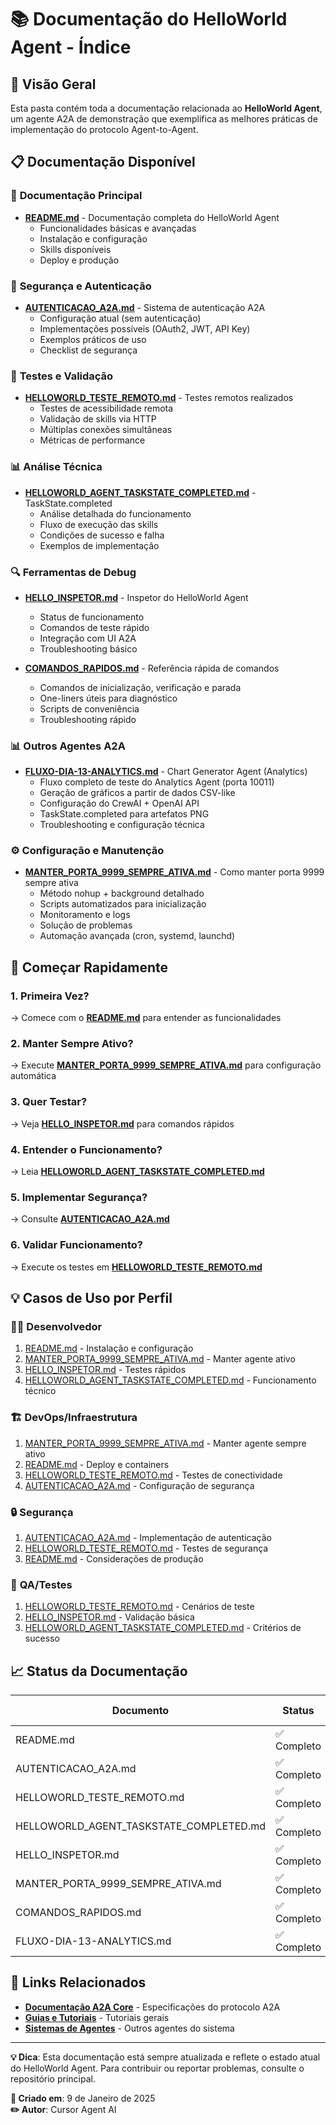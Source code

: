 # 📚 Documentação do HelloWorld Agent - Índice

## 🎯 Visão Geral
Esta pasta contém toda a documentação relacionada ao **HelloWorld Agent**, um agente A2A de demonstração que exemplifica as melhores práticas de implementação do protocolo Agent-to-Agent.

## 📋 Documentação Disponível

### 📖 **Documentação Principal**
- **[README.md](./README.md)** - Documentação completa do HelloWorld Agent
  - Funcionalidades básicas e avançadas
  - Instalação e configuração
  - Skills disponíveis
  - Deploy e produção

### 🔐 **Segurança e Autenticação**
- **[AUTENTICACAO_A2A.md](./AUTENTICACAO_A2A.md)** - Sistema de autenticação A2A
  - Configuração atual (sem autenticação)
  - Implementações possíveis (OAuth2, JWT, API Key)
  - Exemplos práticos de uso
  - Checklist de segurança

### 🧪 **Testes e Validação**
- **[HELLOWORLD_TESTE_REMOTO.md](./HELLOWORLD_TESTE_REMOTO.md)** - Testes remotos realizados
  - Testes de acessibilidade remota
  - Validação de skills via HTTP
  - Múltiplas conexões simultâneas
  - Métricas de performance

### 📊 **Análise Técnica**
- **[HELLOWORLD_AGENT_TASKSTATE_COMPLETED.md](./HELLOWORLD_AGENT_TASKSTATE_COMPLETED.md)** - TaskState.completed
  - Análise detalhada do funcionamento
  - Fluxo de execução das skills
  - Condições de sucesso e falha
  - Exemplos de implementação

### 🔍 **Ferramentas de Debug**
- **[HELLO_INSPETOR.md](./HELLO_INSPETOR.md)** - Inspetor do HelloWorld Agent
  - Status de funcionamento
  - Comandos de teste rápido
  - Integração com UI A2A
  - Troubleshooting básico

- **[COMANDOS_RAPIDOS.md](./COMANDOS_RAPIDOS.md)** - Referência rápida de comandos
  - Comandos de inicialização, verificação e parada
  - One-liners úteis para diagnóstico
  - Scripts de conveniência
  - Troubleshooting rápido

### 📊 **Outros Agentes A2A**
- **[FLUXO-DIA-13-ANALYTICS.md](./FLUXO-DIA-13-ANALYTICS.md)** - Chart Generator Agent (Analytics)
  - Fluxo completo de teste do Analytics Agent (porta 10011)
  - Geração de gráficos a partir de dados CSV-like
  - Configuração do CrewAI + OpenAI API
  - TaskState.completed para artefatos PNG
  - Troubleshooting e configuração técnica

### ⚙️ **Configuração e Manutenção**
- **[MANTER_PORTA_9999_SEMPRE_ATIVA.md](./MANTER_PORTA_9999_SEMPRE_ATIVA.md)** - Como manter porta 9999 sempre ativa
  - Método nohup + background detalhado
  - Scripts automatizados para inicialização
  - Monitoramento e logs
  - Solução de problemas
  - Automação avançada (cron, systemd, launchd)

## 🚀 Começar Rapidamente

### 1. **Primeira Vez?**
→ Comece com o **[README.md](./README.md)** para entender as funcionalidades

### 2. **Manter Sempre Ativo?**
→ Execute **[MANTER_PORTA_9999_SEMPRE_ATIVA.md](./MANTER_PORTA_9999_SEMPRE_ATIVA.md)** para configuração automática

### 3. **Quer Testar?**
→ Veja **[HELLO_INSPETOR.md](./HELLO_INSPETOR.md)** para comandos rápidos

### 4. **Entender o Funcionamento?**
→ Leia **[HELLOWORLD_AGENT_TASKSTATE_COMPLETED.md](./HELLOWORLD_AGENT_TASKSTATE_COMPLETED.md)**

### 5. **Implementar Segurança?**
→ Consulte **[AUTENTICACAO_A2A.md](./AUTENTICACAO_A2A.md)**

### 6. **Validar Funcionamento?**
→ Execute os testes em **[HELLOWORLD_TESTE_REMOTO.md](./HELLOWORLD_TESTE_REMOTO.md)**

## 💡 Casos de Uso por Perfil

### 👨‍💻 **Desenvolvedor**
1. [README.md](./README.md) - Instalação e configuração
2. [MANTER_PORTA_9999_SEMPRE_ATIVA.md](./MANTER_PORTA_9999_SEMPRE_ATIVA.md) - Manter agente ativo
3. [HELLO_INSPETOR.md](./HELLO_INSPETOR.md) - Testes rápidos
4. [HELLOWORLD_AGENT_TASKSTATE_COMPLETED.md](./HELLOWORLD_AGENT_TASKSTATE_COMPLETED.md) - Funcionamento técnico

### 🏗️ **DevOps/Infraestrutura**
1. [MANTER_PORTA_9999_SEMPRE_ATIVA.md](./MANTER_PORTA_9999_SEMPRE_ATIVA.md) - Manter agente sempre ativo
2. [README.md](./README.md) - Deploy e containers
3. [HELLOWORLD_TESTE_REMOTO.md](./HELLOWORLD_TESTE_REMOTO.md) - Testes de conectividade
4. [AUTENTICACAO_A2A.md](./AUTENTICACAO_A2A.md) - Configuração de segurança

### 🔒 **Segurança**
1. [AUTENTICACAO_A2A.md](./AUTENTICACAO_A2A.md) - Implementação de autenticação
2. [HELLOWORLD_TESTE_REMOTO.md](./HELLOWORLD_TESTE_REMOTO.md) - Testes de segurança
3. [README.md](./README.md) - Considerações de produção

### 🧪 **QA/Testes**
1. [HELLOWORLD_TESTE_REMOTO.md](./HELLOWORLD_TESTE_REMOTO.md) - Cenários de teste
2. [HELLO_INSPETOR.md](./HELLO_INSPETOR.md) - Validação básica
3. [HELLOWORLD_AGENT_TASKSTATE_COMPLETED.md](./HELLOWORLD_AGENT_TASKSTATE_COMPLETED.md) - Critérios de sucesso

## 📈 Status da Documentação

| Documento | Status | Última Atualização |
|-----------|--------|-------------------|
| README.md | ✅ Completo | 2025-01-09 |
| AUTENTICACAO_A2A.md | ✅ Completo | 2025-01-09 |
| HELLOWORLD_TESTE_REMOTO.md | ✅ Completo | 2025-01-09 |
| HELLOWORLD_AGENT_TASKSTATE_COMPLETED.md | ✅ Completo | 2025-01-09 |
| HELLO_INSPETOR.md | ✅ Completo | 2025-01-09 |
| MANTER_PORTA_9999_SEMPRE_ATIVA.md | ✅ Completo | 2025-01-13 |
| COMANDOS_RAPIDOS.md | ✅ Completo | 2025-01-13 |
| FLUXO-DIA-13-ANALYTICS.md | ✅ Completo | 2025-01-13 |

## 🔗 Links Relacionados

- **[Documentação A2A Core](../A2A-Core/)** - Especificações do protocolo A2A
- **[Guias e Tutoriais](../Guides-Tutorials/)** - Tutoriais gerais
- **[Sistemas de Agentes](../Agent-Systems/)** - Outros agentes do sistema

---

**💡 Dica**: Esta documentação está sempre atualizada e reflete o estado atual do HelloWorld Agent. Para contribuir ou reportar problemas, consulte o repositório principal.

**📅 Criado em**: 9 de Janeiro de 2025  
**✏️ Autor**: Cursor Agent AI 